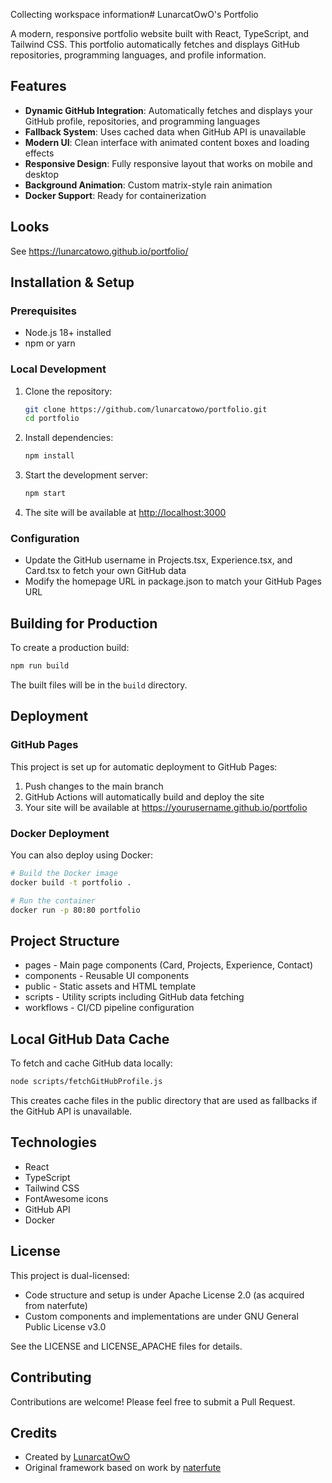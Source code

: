 Collecting workspace information# LunarcatOwO's Portfolio

A modern, responsive portfolio website built with React, TypeScript, and Tailwind CSS. This portfolio automatically fetches and displays GitHub repositories, programming languages, and profile information.

## Features

- **Dynamic GitHub Integration**: Automatically fetches and displays your GitHub profile, repositories, and programming languages
- **Fallback System**: Uses cached data when GitHub API is unavailable
- **Modern UI**: Clean interface with animated content boxes and loading effects
- **Responsive Design**: Fully responsive layout that works on mobile and desktop
- **Background Animation**: Custom matrix-style rain animation
- **Docker Support**: Ready for containerization

## Looks

See https://lunarcatowo.github.io/portfolio/

## Installation & Setup

### Prerequisites
- Node.js 18+ installed
- npm or yarn

### Local Development

1. Clone the repository:
   ```bash
   git clone https://github.com/lunarcatowo/portfolio.git
   cd portfolio
   ```

2. Install dependencies:
   ```bash
   npm install
   ```

3. Start the development server:
   ```bash
   npm start
   ```

4. The site will be available at [http://localhost:3000](http://localhost:3000)

### Configuration

- Update the GitHub username in Projects.tsx, Experience.tsx, and Card.tsx to fetch your own GitHub data
- Modify the homepage URL in package.json to match your GitHub Pages URL

## Building for Production

To create a production build:

```bash
npm run build
```

The built files will be in the `build` directory.

## Deployment

### GitHub Pages

This project is set up for automatic deployment to GitHub Pages:

1. Push changes to the main branch
2. GitHub Actions will automatically build and deploy the site
3. Your site will be available at https://yourusername.github.io/portfolio

### Docker Deployment

You can also deploy using Docker:

```bash
# Build the Docker image
docker build -t portfolio .

# Run the container
docker run -p 80:80 portfolio
```

## Project Structure

- pages - Main page components (Card, Projects, Experience, Contact)
- components - Reusable UI components
- public - Static assets and HTML template
- scripts - Utility scripts including GitHub data fetching
- workflows - CI/CD pipeline configuration

## Local GitHub Data Cache

To fetch and cache GitHub data locally:

```bash
node scripts/fetchGitHubProfile.js
```

This creates cache files in the public directory that are used as fallbacks if the GitHub API is unavailable.

## Technologies

- React
- TypeScript
- Tailwind CSS
- FontAwesome icons
- GitHub API
- Docker

## License

This project is dual-licensed:
- Code structure and setup is under Apache License 2.0 (as acquired from naterfute)
- Custom components and implementations are under GNU General Public License v3.0

See the LICENSE and LICENSE_APACHE files for details.

## Contributing

Contributions are welcome! Please feel free to submit a Pull Request.

## Credits

- Created by [LunarcatOwO](https://github.com/lunarcatowo)
- Original framework based on work by [naterfute](https://github.com/naterfute)
